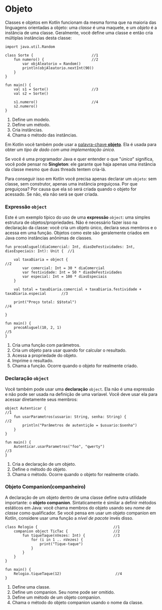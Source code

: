 # Objeto

Classes e objetos em Kotlin funcionam da mesma forma que na maioria das linguagens orientadas a objeto:  uma *classe* é uma maquete, e um *objeto* é a instância de uma classe. Geralmente, você define uma classe e então cria múltiplas instâncias desta classe:

```run-kotlin
import java.util.Random

class Sorte {                           //1 
    fun numero() {                      //2 
        var objAleatorio = Random()
        println(objAleatorio.nextInt(90))
    }
}

fun main() {
    val s1 = Sorte()                    //3
    val s2 = Sorte()
    
    s1.numero()                         //4 
    s2.numero()
}
```

1. Define um modelo.
2. Define um método.
3. Cria instâncias.
4. Chama o método das instâncias. 

Em Kotlin você também pode usar a [palavra-chave **objeto**](https://kotlinlang.org/docs/reference/object-declarations.html). Ela é usada para obter um *tipo de dado com uma implementação única*.

Se você é uma programador Java e quer entender o que "*única*" significa, você pode pensar no **Singleton**:
ele garante que haja apenas uma instância da classe mesmo que duas threads tentem cria-lá.

Para conseguir isso em Kotlin você precisa apenas declarar um `objeto`: sem classe, sem construtor, apenas uma instância preguiçosa.
Por que preguiçosa? Por causa que ela só será criada quando o objeto for acessado. Se não, ela não será se quer criada. 

### Expressão `object`

Este é um exemplo típico do uso de uma **expressão**  `object`: uma simples estrutura de objetos/propriedades.
Não é necessário fazer isso na declaração da classe: você cria um objeto único, declara seus membros e o acessa em uma função.
Objetos como este são geralemente criados em Java como instâncias anônimas de classes.

```run-kotlin
fun precoAluguel(diaComercial: Int, diasDeFestividades: Int, diasEspeciais: Int): Unit {  //1

    val taxaDiaria = object {                                                             //2
        var comercial: Int = 30 * diaComercial
        var festividade: Int = 50 * diasDeFestividades
        var especial: Int = 100 * diasEspeciais
    }

    val total = taxaDiaria.comercial + taxaDiaria.festividade + taxaDiaria.especial       //3

    print("Preço total: $$total")                                                         //4

}

fun main() {
    precoAluguel(10, 2, 1)                                                                //5
}
```

1. Cria uma função com parâmetros.
2. Cria um objeto para usar quando for calcular o resultado.
3. Acessa a propriedade do objeto.
4. Imprime o resultado.
5. Chama a função. Ocorre quando o objeto for realmente criado.

### Declaração `object`

Você também pode usar uma **declaração** `object`. Ela não é uma expressão e não pode ser usada na definição de uma varíavel. Você deve usar ela para acessar diretamente seus membros: 

```run-kotlin
object Autenticar {                                                 //1 
    fun usarParametros(usuario: String, senha: String) {            //2 
        println("Parâmetros de autentição = $usuario:$senha")
    }
}

fun main() {
    Autenticar.usarParametros("foo", "qwerty")                      //3
}

```

1. Cria a declaração de um objeto.
2. Define o método do objeto.
3. Chama o método. Ocorre quando o objeto for realmente criado.

### Objeto Companion(companheiro)

A declaração de um objeto dentro de uma classe define outra utilidade importante: o **objeto companion**.
Sintaticamente é similar a definir métodos estáticos em Java: você chama membros do objeto usando seu *nome de classe* como qualificador.
Se você pensa em usar um objeto companion em Kotlin, considere usar uma função a *nível de pacote* invés disso.

```run-kotlin
class Relogio {                                   //1 
    companion object TicTac {                     //2
        fun tiqueTaque(nVezes: Int) {             //3
            for (i in 1 .. nVezes) {
                print("Tique-taque")
            }
        }
    }
}

fun main() {
    Relogio.tiqueTaque(12)                         //4
}
```

1. Define uma classe.
2. Define um companion. Seu nome pode ser omitido.
3. Define um método de um objeto companion.
4. Chama o método do objeto companion usando o nome da classe.
